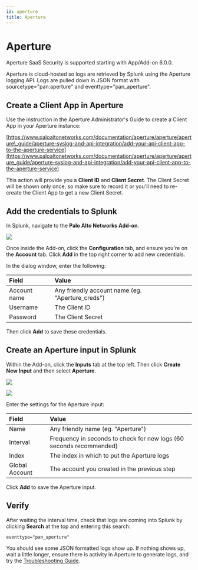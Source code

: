 ```yaml
---
id: aperture
title: Aperture
---
```


# Aperture

Aperture SaaS Security is supported starting with App/Add-on 6.0.0.

Aperture is cloud-hosted so logs are retrieved by Splunk using the Aperture logging API. Logs are pulled down in JSON format with sourcetype="pan:aperture" and eventtype="pan_aperture".

## Create a Client App in Aperture

Use the instruction in the Aperture Administrator's Guide to create a Client App in your Aperture instance:

[https://www.paloaltonetworks.com/documentation/aperture/aperture/aperture\_guide/aperture-syslog-and-api-integration/add-your-api-client-app-to-the-aperture-service](https://www.paloaltonetworks.com/documentation/aperture/aperture/aperture_guide/aperture-syslog-and-api-integration/add-your-api-client-app-to-the-aperture-service)

This action will provide you a **Client ID** and **Client Secret**.  The Client Secret will be shown only once, so make sure to record it or you'll need to re-create the Client App to get a new Client Secret.

## Add the credentials to Splunk

In Splunk, navigate to the **Palo Alto Networks Add-on**.

![](/splunk/img/add-on.jpg)

Once inside the Add-on, click the **Configuration** tab, and ensure you're on the **Account** tab.  Click **Add** in the top right corner to add new credentials.

In the dialog window, enter the following:

| Field | Value |
| :--- | :--- |
| Account name | Any friendly account name (eg. "Aperture_creds") |
| Username | The Client ID |
| Password | The Client Secret |

Then click **Add** to save these credentials.

## Create an Aperture input in Splunk

Within the Add-on, click the **Inputs** tab at the top left. Then click **Create New Input** and then select **Aperture**.

![](/splunk/img/aperture-mod-input.png)

![](/splunk/img/aperture-settings.png)

Enter the settings for the Aperture input:

| Field | Value |
| :--- | :--- |
| Name | Any friendly name (eg. "Aperture") |
| Interval | Frequency in seconds to check for new logs (60 seconds recommended) |
| Index | The index in which to put the Aperture logs |
| Global Account | The account you created in the previous step |

Click **Add** to save the Aperture input.

## Verify

After waiting the interval time, check that logs are coming into Splunk by clicking **Search** at the top and entering this search:

    eventtype="pan_aperture"

You should see some JSON formatted logs show up. If nothing shows up, wait a little longer, ensure there is activity in Aperture to generate logs, and try the [Troubleshooting Guide](/splunk/docs/troubleshoot#aperture).